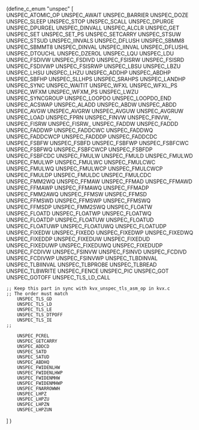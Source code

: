 
(define_c_enum "unspec"
  [     
        UNSPEC_ATOMIC_OP
        UNSPEC_AWAIT
        UNSPEC_BARRIER
        UNSPEC_DOZE
        UNSPEC_SLEEP
        UNSPEC_STOP
        UNSPEC_SCALL
        UNSPEC_DPURGE
        UNSPEC_DPURGEL
        UNSPEC_DINVALL
        UNSPEC_ALCLR
        UNSPEC_GET
        UNSPEC_SET
        UNSPEC_SET_PS
        UNSPEC_SETCARRY
        UNSPEC_STSUW
        UNSPEC_STSUD
        UNSPEC_IINVALS
        UNSPEC_DFLUSH
        UNSPEC_SBMM8
        UNSPEC_SBMMT8
        UNSPEC_DINVAL
        UNSPEC_IINVAL
        UNSPEC_DFLUSHL
        UNSPEC_DTOUCHL
        UNSPEC_DZEROL
        UNSPEC_LQU
        UNSPEC_LDU
        UNSPEC_FSDIVW
        UNSPEC_FSDIVD
        UNSPEC_FSISRW
        UNSPEC_FSISRD
        UNSPEC_FSDIVWP
        UNSPEC_FSISRWP
        UNSPEC_LBSU
        UNSPEC_LBZU
        UNSPEC_LHSU
        UNSPEC_LHZU
        UNSPEC_ADDHP
        UNSPEC_ABDHP
        UNSPEC_SBFHP
        UNSPEC_SLLHPS
        UNSPEC_SRAHPS
        UNSPEC_LANDHP
        UNSPEC_SYNC
        UNSPEC_WAITIT
        UNSPEC_WFXL
        UNSPEC_WFXL_PS
        UNSPEC_WFXM
        UNSPEC_WFXM_PS
        UNSPEC_LWZU
        UNSPEC_SYNCGROUP
        UNSPEC_LOOPDO
        UNSPEC_LOOPDO_END
        UNSPEC_ACSWAP
        UNSPEC_ALADD
        UNSPEC_ABDW
        UNSPEC_ABDD
        UNSPEC_AVGW
        UNSPEC_AVGRW
        UNSPEC_AVGUW
        UNSPEC_AVGRUW
        UNSPEC_LOAD
        UNSPEC_FPRN
        UNSPEC_FINVW
        UNSPEC_FINVW_
        UNSPEC_FISRW
        UNSPEC_FISRW_
        UNSPEC_FADDW
        UNSPEC_FADDD
        UNSPEC_FADDWP
        UNSPEC_FADDCWC
        UNSPEC_FADDWQ
        UNSPEC_FADDCWCP
        UNSPEC_FADDDP
        UNSPEC_FADDCDC
        UNSPEC_FSBFW
        UNSPEC_FSBFD
        UNSPEC_FSBFWP
        UNSPEC_FSBFCWC
        UNSPEC_FSBFWQ
        UNSPEC_FSBFCWCP
        UNSPEC_FSBFDP
        UNSPEC_FSBFCDC
        UNSPEC_FMULW
        UNSPEC_FMULD
        UNSPEC_FMULWD
        UNSPEC_FMULWP
        UNSPEC_FMULWC
        UNSPEC_FMULCWC
        UNSPEC_FMULWQ
        UNSPEC_FMULWCP
        UNSPEC_FMULCWCP
        UNSPEC_FMULDP
        UNSPEC_FMULDC
        UNSPEC_FMULCDC
        UNSPEC_FMM2WQ
        UNSPEC_FFMAW
        UNSPEC_FFMAD
        UNSPEC_FFMAWD
        UNSPEC_FFMAWP
        UNSPEC_FFMAWQ
        UNSPEC_FFMADP
        UNSPEC_FMM2AWQ
        UNSPEC_FFMSW
        UNSPEC_FFMSD
        UNSPEC_FFMSWD
        UNSPEC_FFMSWP
        UNSPEC_FFMSWQ
        UNSPEC_FFMSDP
        UNSPEC_FMM2SWQ
        UNSPEC_FLOATW
        UNSPEC_FLOATD
        UNSPEC_FLOATWP
        UNSPEC_FLOATWQ
        UNSPEC_FLOATDP
        UNSPEC_FLOATUW
        UNSPEC_FLOATUD
        UNSPEC_FLOATUWP
        UNSPEC_FLOATUWQ
        UNSPEC_FLOATUDP
        UNSPEC_FIXEDW
        UNSPEC_FIXEDD
        UNSPEC_FIXEDWP
        UNSPEC_FIXEDWQ
        UNSPEC_FIXEDDP
        UNSPEC_FIXEDUW
        UNSPEC_FIXEDUD
        UNSPEC_FIXEDUWP
        UNSPEC_FIXEDUWQ
        UNSPEC_FIXEDUDP
        UNSPEC_FCDIVW
        UNSPEC_FSINVW
        UNSPEC_FSINVD
        UNSPEC_FCDIVD
        UNSPEC_FCDIVWP
        UNSPEC_FSINVWP
        UNSPEC_TLBDINVAL
        UNSPEC_TLBIINVAL
        UNSPEC_TLBPROBE
        UNSPEC_TLBREAD
        UNSPEC_TLBWRITE
        UNSPEC_FENCE
        UNSPEC_PIC
        UNSPEC_GOT
        UNSPEC_GOTOFF
        UNSPEC_TLS_LD_CALL

	;; Keep this part in sync with kvx_unspec_tls_asm_op in kvx.c
	;; The order must match
        UNSPEC_TLS_GD
        UNSPEC_TLS_LD
        UNSPEC_TLS_LE
        UNSPEC_TLS_DTPOFF
        UNSPEC_TLS_IE
	;;

        UNSPEC_PCREL
        UNSPEC_GETCARRY
        UNSPEC_ADDCD
        UNSPEC_SATD
        UNSPEC_SATUD
        UNSPEC_ABDHQ
        UNSPEC_FWIDENLHW
        UNSPEC_FWIDENLHWP
        UNSPEC_FWIDENMHW
        UNSPEC_FWIDENMHWP
        UNSPEC_FNARROWWH
        UNSPEC_LHPZ
        UNSPEC_LHPZU
        UNSPEC_LHPZN
        UNSPEC_LHPZUN
   ]
)

